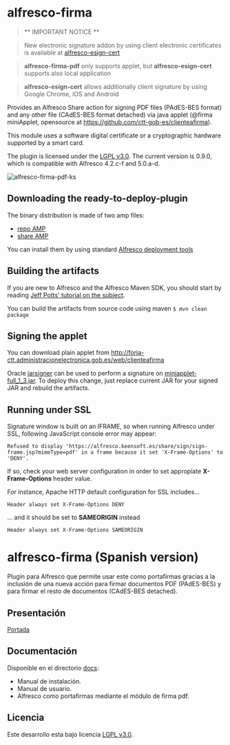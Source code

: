 alfresco-firma
==================

> ** IMPORTANT NOTICE **

> New electronic signature addon by using client electronic certificates is available at [alfresco-esign-cert](https://github.com/keensoft/alfresco-esign-cert)

> **alfresco-firma-pdf** only supports applet, but **alfresco-esign-cert** supports also local application

> **alfresco-esign-cert** allows additionally client signature by using Google Chrome, iOS and Android

Provides an Alfresco Share action for signing PDF files (PAdES-BES format) and any other file (CAdES-BES format detached) via java applet (@firma miniApplet, opensource at https://github.com/ctt-gob-es/clienteafirma).

This module uses a software digital certificate or a cryptographic hardware supported by a smart card.

The plugin is licensed under the [LGPL v3.0](http://www.gnu.org/licenses/lgpl-3.0.html). The current version is 0.9.0, which is compatible with Alfresco 4.2.c-f and 5.0.a-d.

![alfresco-firma-pdf-ks](https://cloud.githubusercontent.com/assets/1818300/5228336/022cfab6-7709-11e4-9df8-cb641a92a763.png)

Downloading the ready-to-deploy-plugin
--------------------------------------
The binary distribution is made of two amp files:

* [repo AMP](https://github.com/keensoft/alfresco-firma-pdf/releases/download/0.9.0/sign-document-0.9.0.amp)
* [share AMP](https://github.com/keensoft/alfresco-firma-pdf/releases/download/0.9.0/sign-document-share-0.9.0.amp)

You can install them by using standard [Alfresco deployment tools](http://docs.alfresco.com/community/tasks/dev-extensions-tutorials-simple-module-install-amp.html)

Building the artifacts
----------------------
If you are new to Alfresco and the Alfresco Maven SDK, you should start by reading [Jeff Potts' tutorial on the subject](http://ecmarchitect.com/alfresco-developer-series-tutorials/maven-sdk/tutorial/tutorial.html).

You can build the artifacts from source code using maven
```$ mvn clean package```

Signing the applet
------------------
You can download plain applet from http://forja-ctt.administracionelectronica.gob.es/web/clienteafirma

Oracle [jarsigner](http://docs.oracle.com/javase/7/docs/technotes/tools/windows/jarsigner.html) can be used to perform a signature on [miniapplet-full_1_3.jar](https://github.com/keensoft/alfresco-firma-pdf/blob/master/src/share-components/sign-document-share/src/main/amp/root/sign/miniapplet-full_1_3.jar). To deploy this change, just replace current JAR for your signed JAR and rebuild the artifacts.

Running under SSL
-----------------
Signature window is built on an IFRAME, so when running Alfresco under SSL, following JavaScript console error may appear:

```Refused to display 'https://alfresco.keensoft.es/share/sign/sign-frame.jsp?mimeType=pdf' in a frame because it set 'X-Frame-Options' to 'DENY'.```

If so, check your web server configuration in order to set appropiate **X-Frame-Options** header value.

For instance, Apache HTTP default configuration for SSL includes...

```Header always set X-Frame-Options DENY```

... and it should be set to **SAMEORIGIN** instead

```Header always set X-Frame-Options SAMEORIGIN```

alfresco-firma (Spanish version)
================================
Plugin para Alfresco que permite usar este como portafirmas gracias a la inclusión de una nueva acción para firmar documentos PDF (PAdES-BES) y para firmar el resto de documentos (CAdES-BES detached).

Presentación
------------
[Portada](http://keensoft.github.io/alfresco-firma-pdf/)

Documentación
-------------
Disponible en el directorio [docs](https://github.com/keensoft/alfresco-firma-pdf/tree/master/docs):
* Manual de instalación.
* Manual de usuario.
* Alfresco como portafirmas mediante el módulo de firma pdf.

Licencia
--------
Este desarrollo esta bajo licencia [LGPL v3.0](http://www.gnu.org/licenses/lgpl-3.0.html).
